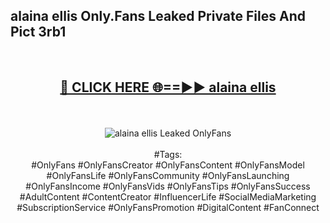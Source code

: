 <h2>alaina ellis Only.Fans Leaked Private Files And Pict 3rb1</h2>
<br>
<div align="center">
<h2><a href="https://mediafiles.top/alaina_ellis" rel="nofollow">🔴 CLICK HERE 🌐==►► alaina ellis</a></h2>
<br>
<br>
<a href="https://mediafiles.top/alaina_ellis" rel="nofollow" data-target="animated-image.originalLink"><img src="https://i.ibb.co.com/WyWwxjT/player-gif2.gif" alt="alaina ellis Leaked OnlyFans" style="max-width: 100%; display: inline-block;" data-target="animated-image.originalImage"></a>
<br><br>
#Tags:
<br>
#OnlyFans #OnlyFansCreator #OnlyFansContent #OnlyFansModel #OnlyFansLife #OnlyFansCommunity #OnlyFansLaunching #OnlyFansIncome #OnlyFansVids #OnlyFansTips #OnlyFansSuccess #AdultContent #ContentCreator #InfluencerLife #SocialMediaMarketing #SubscriptionService #OnlyFansPromotion #DigitalContent #FanConnect
</div>
<br>